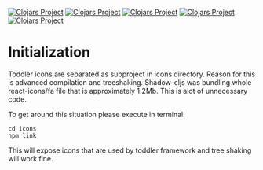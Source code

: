 [![Clojars Project](https://img.shields.io/clojars/v/dev.gersak/toddler.svg)](https://clojars.org/dev.gersak/toddler)
[![Clojars Project](https://img.shields.io/clojars/v/dev.gersak/toddler-ui.svg)](https://clojars.org/dev.gersak/toddler-ui)
[![Clojars Project](https://img.shields.io/clojars/v/dev.gersak/toddler-theme.svg)](https://clojars.org/dev.gersak/toddler-theme)
[![Clojars Project](https://img.shields.io/clojars/v/dev.gersak/toddler-icons.svg)](https://clojars.org/dev.gersak/toddler-icons)
[![Clojars Project](https://img.shields.io/clojars/v/dev.gersak/toddler-graphql.svg)](https://clojars.org/dev.gersak/toddler-graphql)

# Initialization
Toddler icons are separated as subproject in icons directory. Reason for this is advanced compilation
and treeshaking. Shadow-cljs was bundling whole react-icons/fa file that is approximately 1.2Mb. This
is alot of unnecessary code.

To get around this situation please execute in terminal:
```
cd icons
npm link
```

This will expose icons that are used by toddler framework and tree shaking will work fine. 
